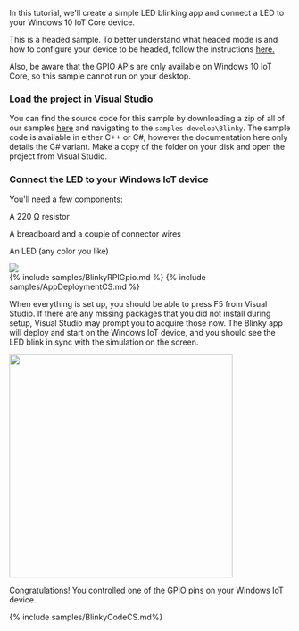 <div class="row">
    <div class="col-md-6 col-sm-12">
        <p>In this tutorial, we'll create a simple LED blinking app and connect a LED to your Windows 10 IoT Core device.</p>
        <p>This is a headed sample.  To better understand what headed mode is and how to configure your device to be headed, follow the instructions <a href="{{site.baseurl}}/{{page.lang}}/Docs/HeadlessMode.htm"> here.</a></p>
        <p>Also, be aware that the GPIO APIs are only available on Windows 10 IoT Core, so this sample cannot run on your desktop.</p>
      <h3>Load the project in Visual Studio</h3>
        <p>You can find the source code for this sample by downloading a zip of all of our samples <a href="https://github.com/ms-iot/samples/archive/develop.zip" target="_blank">here</a> and navigating to the <code>samples-develop\Blinky</code>.  The sample code is available in either C++ or C#, however the documentation here only details the C# variant. Make a copy of the folder on your disk and open the project from Visual Studio.</p>
      <h3>Connect the LED to your Windows IoT device</h3>
        <p>You'll need a few components:</p>
        <p>A 220 &#x2126; resistor</p>
        <p>A breadboard and a couple of connector wires</p>
        <p>An LED (any color you like)</p>
    </div>
    <div class="col-md-6 col-sm-12">
      <img src="{{site.baseurl}}/Resources/images/Blinky/components.png">
    </div>
  </div>
    {% include samples/BlinkyRPIGpio.md %}
    {% include samples/AppDeploymentCS.md %}
  <div class="row">
    <div class="col-md-6 col-sm-12">
      <p>When everything is set up, you should be able to press F5 from Visual Studio.  If there are any missing packages that you did not install during setup, Visual Studio may prompt you to acquire those now.  The Blinky app will deploy and start on the Windows IoT device, and you should see the LED blink in sync with the simulation on the screen.</p>
    </div>
    <div class="col-md-6 col-sm-12">
      <img src="{{site.baseurl}}/Resources/images/Blinky/blinky-screenshot.png" height="400">
    </div>
  </div>
  <p>Congratulations! You controlled one of the GPIO pins on your Windows IoT device.</p>

  {% include samples/BlinkyCodeCS.md%}